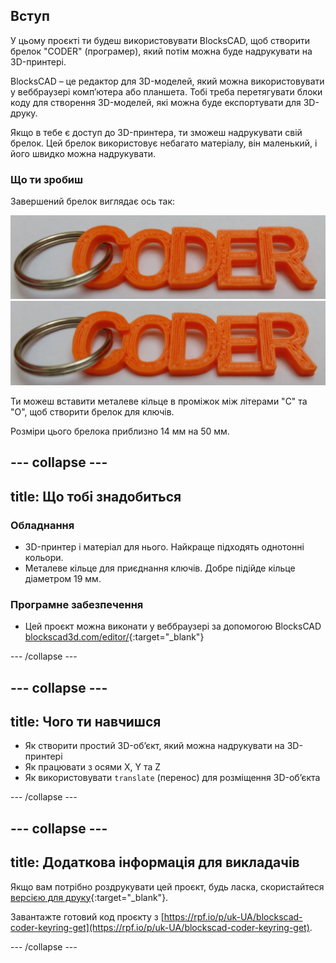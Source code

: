 ## Вступ

У цьому проєкті ти будеш використовувати BlocksCAD, щоб створити брелок "CODER" (програмер), який потім можна буде надрукувати на 3D-принтері.

BlocksCAD – це редактор для 3D-моделей, який можна використовувати у веббраузері комп’ютера або планшета. Тобі треба перетягувати блоки коду для створення 3D-моделей, які можна буде експортувати для 3D-друку.

Якщо в тебе є доступ до 3D-принтера, ти зможеш надрукувати свій брелок. Цей брелок використовує небагато матеріалу, він маленький, і його швидко можна надрукувати.

### Що ти зробиш

Завершений брелок виглядає ось так:

![знімок екрана](images/coder-keyring.png) ![знімок екрана](images/coder-keyring.png)

Ти можеш вставити металеве кільце в проміжок між літерами "C" та "O", щоб створити брелок для ключів.

Розміри цього брелока приблизно 14 мм на 50 мм.

--- collapse ---
---
title: Що тобі знадобиться
---

### Обладнання

+ 3D-принтер і матеріал для нього. Найкраще підходять однотонні кольори.
+ Металеве кільце для приєднання ключів. Добре підійде кільце діаметром 19 мм.

### Програмне забезпечення

+ Цей проєкт можна виконати у веббраузері за допомогою BlocksCAD [blockscad3d.com/editor/](https://www.blockscad3d.com/editor){:target="_blank"}

--- /collapse ---

--- collapse ---
---
title: Чого ти навчишся
---

+ Як створити простий 3D-об’єкт, який можна надрукувати на 3D-принтері
+ Як працювати з осями X, Y та Z
+ Як використовувати `translate` (перенос) для розміщення 3D-об’єкта

--- /collapse ---

--- collapse ---
---
title: Додаткова інформація для викладачів
---

Якщо вам потрібно роздрукувати цей проєкт, будь ласка, скористайтеся [версією для друку](https://projects.raspberrypi.org/uk-UA/projects/blockscad-coder-keyring/print){:target="_blank"}.

Завантажте готовий код проєкту з [https://rpf.io/p/uk-UA/blockscad-coder-keyring-get](https://rpf.io/p/uk-UA/blockscad-coder-keyring-get).

--- /collapse ---
